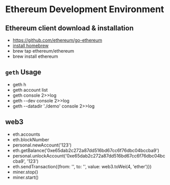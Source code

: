 # Ethereum Development Environment

## Ethereum client download & installation
* https://github.com/ethereum/go-ethereum
* [install homebrew](https://brew.sh/)
* brew tap ethereum/ethereum
* brew install ethereum

## `geth` Usage
* geth h
* geth account list
* geth console 2>>log
* geth --dev console 2>>log
* geth --datadir './demo' console 2>>log

## web3
* eth.accounts
* eth.blockNumber
* personal.newAccount('123')
* eth.getBalance('0xe65dab2c272a87dd516bd67cc6f76dbc04bccba9')
* personal.unlockAccount('0xe65dab2c272a87dd516bd67cc6f76dbc04bccba9', '123')
* eth.sendTransaction({from: '', to: '', value: web3.toWei(4, 'ether')})
* miner.stop()
* miner.start()